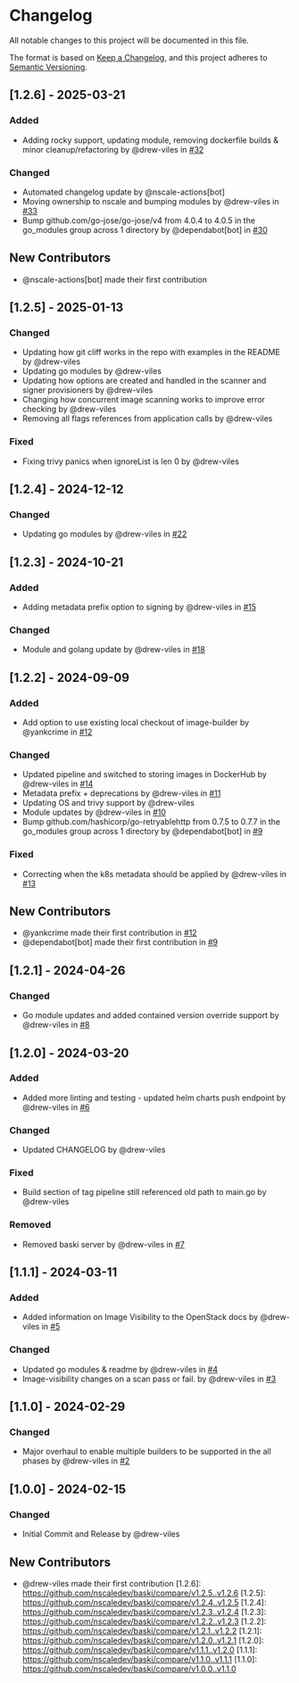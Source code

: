 # Changelog

All notable changes to this project will be documented in this file.

The format is based on [Keep a Changelog](https://keepachangelog.com/en/1.0.0/),
and this project adheres to [Semantic Versioning](https://semver.org/spec/v2.0.0.html).

## [1.2.6] - 2025-03-21

### Added
- Adding rocky support, updating module, removing dockerfile builds & minor cleanup/refactoring by @drew-viles in [#32](https://github.com/nscaledev/baski/pull/32)

### Changed
- Automated changelog update by @nscale-actions[bot]
- Moving ownership to nscale and bumping modules by @drew-viles in [#33](https://github.com/nscaledev/baski/pull/33)
- Bump github.com/go-jose/go-jose/v4 from 4.0.4 to 4.0.5 in the go_modules group across 1 directory by @dependabot[bot] in [#30](https://github.com/nscaledev/baski/pull/30)

## New Contributors
* @nscale-actions[bot] made their first contribution
## [1.2.5] - 2025-01-13

### Changed
- Updating how git cliff works in the repo with examples in the README by @drew-viles
- Updating go modules by @drew-viles
- Updating how options are created and handled in the scanner and signer provisioners by @drew-viles
- Changing how concurrent image scanning works to improve error checking by @drew-viles
- Removing all flags references from application calls by @drew-viles

### Fixed
- Fixing trivy panics when ignoreList is len 0 by @drew-viles

## [1.2.4] - 2024-12-12

### Changed
- Updating go modules by @drew-viles in [#22](https://github.com/nscaledev/baski/pull/22)

## [1.2.3] - 2024-10-21

### Added
- Adding metadata prefix option to signing by @drew-viles in [#15](https://github.com/nscaledev/baski/pull/15)

### Changed
- Module and golang update by @drew-viles in [#18](https://github.com/nscaledev/baski/pull/18)

## [1.2.2] - 2024-09-09

### Added
- Add option to use existing local checkout of image-builder by @yankcrime in [#12](https://github.com/nscaledev/baski/pull/12)

### Changed
- Updated pipeline and switched to storing images in DockerHub by @drew-viles in [#14](https://github.com/nscaledev/baski/pull/14)
- Metadata prefix + deprecations by @drew-viles in [#11](https://github.com/nscaledev/baski/pull/11)
- Updating OS and trivy support by @drew-viles
- Module updates by @drew-viles in [#10](https://github.com/nscaledev/baski/pull/10)
- Bump github.com/hashicorp/go-retryablehttp from 0.7.5 to 0.7.7 in the go_modules group across 1 directory by @dependabot[bot] in [#9](https://github.com/nscaledev/baski/pull/9)

### Fixed
- Correcting when the k8s metadata should be applied by @drew-viles in [#13](https://github.com/nscaledev/baski/pull/13)

## New Contributors
* @yankcrime made their first contribution in [#12](https://github.com/nscaledev/baski/pull/12)
* @dependabot[bot] made their first contribution in [#9](https://github.com/nscaledev/baski/pull/9)
## [1.2.1] - 2024-04-26

### Changed
- Go module updates and added contained version override support by @drew-viles in [#8](https://github.com/nscaledev/baski/pull/8)

## [1.2.0] - 2024-03-20

### Added
- Added more linting and testing - updated helm charts push endpoint by @drew-viles in [#6](https://github.com/nscaledev/baski/pull/6)

### Changed
- Updated CHANGELOG by @drew-viles

### Fixed
- Build section of tag pipeline still referenced old path to main.go by @drew-viles

### Removed
- Removed baski server by @drew-viles in [#7](https://github.com/nscaledev/baski/pull/7)

## [1.1.1] - 2024-03-11

### Added
- Added information on Image Visibility to the OpenStack docs by @drew-viles in [#5](https://github.com/nscaledev/baski/pull/5)

### Changed
- Updated go modules & readme by @drew-viles in [#4](https://github.com/nscaledev/baski/pull/4)
- Image-visibility changes on a scan pass or fail. by @drew-viles in [#3](https://github.com/nscaledev/baski/pull/3)

## [1.1.0] - 2024-02-29

### Changed
- Major overhaul to enable multiple builders to be supported in the all phases by @drew-viles in [#2](https://github.com/nscaledev/baski/pull/2)

## [1.0.0] - 2024-02-15

### Changed
- Initial Commit and Release by @drew-viles

## New Contributors
* @drew-viles made their first contribution
[1.2.6]: https://github.com/nscaledev/baski/compare/v1.2.5..v1.2.6
[1.2.5]: https://github.com/nscaledev/baski/compare/v1.2.4..v1.2.5
[1.2.4]: https://github.com/nscaledev/baski/compare/v1.2.3..v1.2.4
[1.2.3]: https://github.com/nscaledev/baski/compare/v1.2.2..v1.2.3
[1.2.2]: https://github.com/nscaledev/baski/compare/v1.2.1..v1.2.2
[1.2.1]: https://github.com/nscaledev/baski/compare/v1.2.0..v1.2.1
[1.2.0]: https://github.com/nscaledev/baski/compare/v1.1.1..v1.2.0
[1.1.1]: https://github.com/nscaledev/baski/compare/v1.1.0..v1.1.1
[1.1.0]: https://github.com/nscaledev/baski/compare/v1.0.0..v1.1.0

<!-- generated by git-cliff -->
